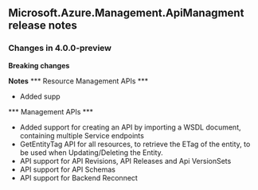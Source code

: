 ## Microsoft.Azure.Management.ApiManagment release notes

### Changes in 4.0.0-preview

**Breaking changes**


**Notes**
*** Resource Management APIs ***
- Added supp

*** Management APIs ***
- Added support for creating an API by importing a WSDL document, containing multiple Service endpoints
- GetEntityTag API for all resources, to retrieve the ETag of the entity, to be used when Updating/Deleting the Entity.
- API support for API Revisions, API Releases and Api VersionSets
- API support for API Schemas
- API support for Backend Reconnect